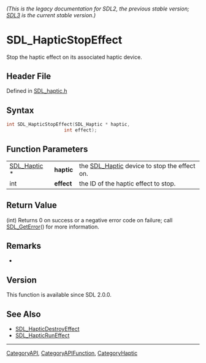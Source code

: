 ###### (This is the legacy documentation for SDL2, the previous stable version; [SDL3](https://wiki.libsdl.org/SDL3/) is the current stable version.)
# SDL_HapticStopEffect

Stop the haptic effect on its associated haptic device.

## Header File

Defined in [SDL_haptic.h](https://github.com/libsdl-org/SDL/blob/SDL2/include/SDL_haptic.h)

## Syntax

```c
int SDL_HapticStopEffect(SDL_Haptic * haptic,
                     int effect);
```

## Function Parameters

|                            |            |                                                            |
| -------------------------- | ---------- | ---------------------------------------------------------- |
| [SDL_Haptic](SDL_Haptic) * | **haptic** | the [SDL_Haptic](SDL_Haptic) device to stop the effect on. |
| int                        | **effect** | the ID of the haptic effect to stop.                       |

## Return Value

(int) Returns 0 on success or a negative error code on failure; call
[SDL_GetError](SDL_GetError)() for more information.

## Remarks

*

## Version

This function is available since SDL 2.0.0.

## See Also

- [SDL_HapticDestroyEffect](SDL_HapticDestroyEffect)
- [SDL_HapticRunEffect](SDL_HapticRunEffect)

----
[CategoryAPI](CategoryAPI), [CategoryAPIFunction](CategoryAPIFunction), [CategoryHaptic](CategoryHaptic)

